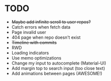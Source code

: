 # TODO

* ~~Maybe add infinite scroll to user repos?~~
* Catch errors when fetch data
* Page invalid user
* 404 page when repo doesn't exist
* ~~Timeline with commits~~
* RWD
* Loading indicators
* Use memo optimizations
* Change my input <Suggestions/> to autocomplete (Material-UI)
* Add margin top to search input (too close text)
* Add animations between pages (AWESOME!)